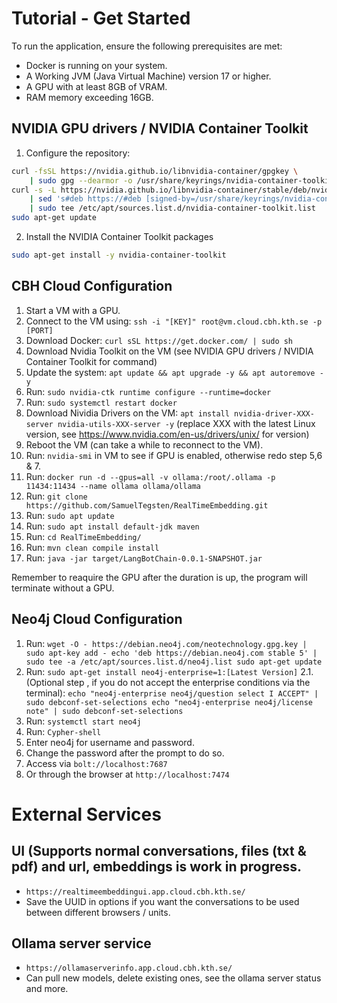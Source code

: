 # Tutorial - Get Started

To run the application, ensure the following prerequisites are met:

- Docker is running on your system.
- A Working JVM (Java Virtual Machine) version 17 or higher.
- A GPU with at least 8GB of VRAM.
- RAM memory exceeding 16GB.

## NVIDIA GPU drivers / NVIDIA Container Toolkit

1. Configure the repository:

```bash
curl -fsSL https://nvidia.github.io/libnvidia-container/gpgkey \
    | sudo gpg --dearmor -o /usr/share/keyrings/nvidia-container-toolkit-keyring.gpg
curl -s -L https://nvidia.github.io/libnvidia-container/stable/deb/nvidia-container-toolkit.list \
    | sed 's#deb https://#deb [signed-by=/usr/share/keyrings/nvidia-container-toolkit-keyring.gpg] https://#g' \
    | sudo tee /etc/apt/sources.list.d/nvidia-container-toolkit.list
sudo apt-get update 
```

2. Install the NVIDIA Container Toolkit packages

```bash
sudo apt-get install -y nvidia-container-toolkit
```

## CBH Cloud Configuration

1. Start a VM with a GPU.
2. Connect to the VM using:
```ssh -i "[KEY]" root@vm.cloud.cbh.kth.se -p [PORT]```
3. Download Docker:
```curl sSL https://get.docker.com/ | sudo sh```
4. Download Nvidia Toolkit on the VM (see NVIDIA GPU drivers / NVIDIA Container Toolkit for command)
5. Update the system:
```apt update && apt upgrade -y && apt autoremove -y```
6. Run:
```sudo nvidia-ctk runtime configure --runtime=docker```
7. Run:
```sudo systemctl restart docker```
8. Download Nividia Drivers on the VM:
```apt install nvidia-driver-XXX-server nvidia-utils-XXX-server -y```
(replace XXX with the latest Linux version, see https://www.nvidia.com/en-us/drivers/unix/ for version)
9. Reboot the VM (can take a while to reconnect to the VM).
10. Run:
```nvidia-smi``` in VM to see if GPU is enabled, otherwise redo step 5,6 & 7.
11. Run:
```docker run -d --gpus=all -v ollama:/root/.ollama -p 11434:11434 --name ollama ollama/ollama```
12. Run:
```git clone https://github.com/SamuelTegsten/RealTimeEmbedding.git```
13. Run:
```sudo apt update```
14. Run:
```sudo apt install default-jdk maven```
15. Run:
```cd RealTimeEmbedding/```
14. Run:
```mvn clean compile install```
15. Run:
```java -jar target/LangBotChain-0.0.1-SNAPSHOT.jar```

Remember to reaquire the GPU after the duration is up, the program will terminate without a GPU.

## Neo4j Cloud Configuration
1. Run:
```wget -O - https://debian.neo4j.com/neotechnology.gpg.key | sudo apt-key add - echo 'deb https://debian.neo4j.com stable 5' | sudo tee -a /etc/apt/sources.list.d/neo4j.list sudo apt-get update```
2. Run: ```sudo apt-get install neo4j-enterprise=1:[Latest Version]```
2.1. (Optional step , if you do not accept the enterprise conditions via the terminal):
```echo "neo4j-enterprise neo4j/question select I ACCEPT" | sudo debconf-set-selections echo "neo4j-enterprise neo4j/license note" | sudo debconf-set-selections```
3. Run: 
```systemctl start neo4j```
4. Run: 
```Cypher-shell```
5. Enter neo4j for username and password.
6. Change the password after the prompt to do so.
7. Access via ```bolt://localhost:7687```
8. Or through the browser at ```http://localhost:7474```

# External Services
## UI (Supports normal conversations, files (txt & pdf) and url, embeddings is work in progress.
- ```https://realtimeembeddingui.app.cloud.cbh.kth.se/``` 
- Save the UUID in options if you want the conversations to be used between different browsers / units.

## Ollama server service
- ```https://ollamaserverinfo.app.cloud.cbh.kth.se/```
- Can pull new models, delete existing ones, see the ollama server status and more.
